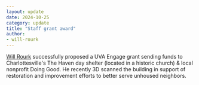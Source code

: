 ```yaml
---
layout: update
date: 2024-10-25
category: update
title: "Staff grant award"
author:
- will-rourk
---
```


[Will Rourk](/people/will-rourk) successfully proposed a UVA Engage grant sending funds to Charlottesville's The Haven day shelter (located in a historic church) & local nonprofit Doing Good. He recently 3D scanned the building in support of restoration and improvement efforts to better serve unhoused neighbors.